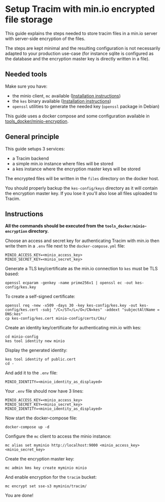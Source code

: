 # Setup Tracim with min.io encrypted file storage

This guide explains the steps needed to store tracim files in a min.io server with server-side encryption of the files.

The steps are kept minimal and the resulting configuration is not necessarily adapted to your production use-case (for instance sqlite is configured as the database and the encryption master key is directly written in a file).

## Needed tools

Make sure you have:

- the minio client, `mc` available ([Installation instructions](https://docs.min.io/docs/minio-client-quickstart-guide.html))
- the `kes` binary available ([Installation instructions](https://github.com/minio/kes/#install))
- `openssl` utilities to generate the needed key (`openssl` package in Debian)

This guide uses a docker compose and some configuration available in [tools_docker/minio-encryption](../../tools_docker/minio-encryption).

## General principle

This guide setups 3 services:

- a Tracim backend
- a simple min.io instance where files will be stored
- a kes instance where the encryption master keys will be stored

The encrypted files will be written in the `files` directory on the docker host.

You should properly backup the `kes-config/keys` directory as it will contain the encryption master key. If you lose it you'll also lose all files uploaded to Tracim.

## Instructions

**All the commands should be executed from the `tools_docker/minio-encryption` directory.**

Choose an access and secret key for authenticating Tracim with min.io then write them in a `.env` file next to the `docker-compose.yml` file:

```
MINIO_ACCESS_KEY=<minio_access_key>
MINIO_SECRET_KEY=<minio_secret_key>
```

Generate a TLS key/certificate as the min.io connection to `kes` must be TLS based:

```
openssl ecparam -genkey -name prime256v1 | openssl ec -out kes-config/kes.key
```

To create a self-signed certificate:

```
openssl req -new -x509 -days 30 -key kes-config/kes.key -out kes-config/kes.cert -subj "/C=/ST=/L=/O=/CN=kes" -addext "subjectAltName = DNS:kes"
cp kes-config/kes.cert minio-config/certs/CAs/
```

Create an identity key/certificate for authenticating min.io with kes:

```
cd minio-config
kes tool identity new minio
```

Display the generated identity:

```
kes tool identity of public.cert
cd -
```

And add it to the `.env` file:

```
MINIO_IDENTITY=<minio_identity_as_displayed>
```

Your `.env` file should now have 3 lines:

```
MINIO_ACCESS_KEY=<minio_access_key>
MINIO_SECRET_KEY=<minio_secret_key>
MINIO_IDENTITY=<minio_identity_as_displayed>
```

Now start the docker-compose file:

```
docker-compose up -d
```

Configure the `mc` client to access the minio instance:

```
mc alias set myminio http://localhost:9000 <minio_access_key> <minio_secret_key>
```

Create the encryption master key:

```
mc admin kms key create myminio minio
```

And enable encryption for the `tracim` bucket:

```
mc encrypt set sse-s3 myminio/tracim/
```

You are done!
